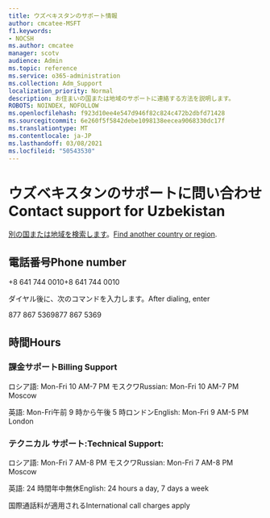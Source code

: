 ```yaml
---
title: ウズベキスタンのサポート情報
author: cmcatee-MSFT
f1.keywords:
- NOCSH
ms.author: cmcatee
manager: scotv
audience: Admin
ms.topic: reference
ms.service: o365-administration
ms.collection: Adm_Support
localization_priority: Normal
description: お住まいの国または地域のサポートに連絡する方法を説明します。
ROBOTS: NOINDEX, NOFOLLOW
ms.openlocfilehash: f923d10ee4e547d946f82c824c472b2dbfd71428
ms.sourcegitcommit: 6e260f5f5842debe1098138eecea9068330dc17f
ms.translationtype: MT
ms.contentlocale: ja-JP
ms.lasthandoff: 03/08/2021
ms.locfileid: "50543530"
---
```

# <a name="contact-support-for-uzbekistan"></a><span data-ttu-id="298d8-103">ウズベキスタンのサポートに問い合わせ</span><span class="sxs-lookup"><span data-stu-id="298d8-103">Contact support for Uzbekistan</span></span>

<span data-ttu-id="298d8-104">[別の国または地域を検索します](../contact-support-for-business-products.md)。</span><span class="sxs-lookup"><span data-stu-id="298d8-104">[Find another country or region](../contact-support-for-business-products.md).</span></span>

## <a name="phone-number"></a><span data-ttu-id="298d8-105">電話番号</span><span class="sxs-lookup"><span data-stu-id="298d8-105">Phone number</span></span>
<span data-ttu-id="298d8-106">+8 641 744 0010</span><span class="sxs-lookup"><span data-stu-id="298d8-106">+8 641 744 0010</span></span>

<span data-ttu-id="298d8-107">ダイヤル後に、次のコマンドを入力します。</span><span class="sxs-lookup"><span data-stu-id="298d8-107">After dialing, enter</span></span>

<span data-ttu-id="298d8-108">877 867 5369</span><span class="sxs-lookup"><span data-stu-id="298d8-108">877 867 5369</span></span>

## <a name="hours"></a><span data-ttu-id="298d8-109">時間</span><span class="sxs-lookup"><span data-stu-id="298d8-109">Hours</span></span>
### <a name="billing-support"></a><span data-ttu-id="298d8-110">課金サポート</span><span class="sxs-lookup"><span data-stu-id="298d8-110">Billing Support</span></span>

<span data-ttu-id="298d8-111">ロシア語: Mon-Fri 10 AM-7 PM モスクワ</span><span class="sxs-lookup"><span data-stu-id="298d8-111">Russian: Mon-Fri 10 AM-7 PM Moscow</span></span>

<span data-ttu-id="298d8-112">英語: Mon-Fri午前 9 時から午後 5 時ロンドン</span><span class="sxs-lookup"><span data-stu-id="298d8-112">English: Mon-Fri 9 AM-5 PM London</span></span>

### <a name="technical-support"></a><span data-ttu-id="298d8-113">テクニカル サポート:</span><span class="sxs-lookup"><span data-stu-id="298d8-113">Technical Support:</span></span>

<span data-ttu-id="298d8-114">ロシア語: Mon-Fri 7 AM-8 PM モスクワ</span><span class="sxs-lookup"><span data-stu-id="298d8-114">Russian: Mon-Fri 7 AM-8 PM Moscow</span></span>

<span data-ttu-id="298d8-115">英語: 24 時間年中無休</span><span class="sxs-lookup"><span data-stu-id="298d8-115">English: 24 hours a day, 7 days a week</span></span>

<span data-ttu-id="298d8-116">国際通話料が適用される</span><span class="sxs-lookup"><span data-stu-id="298d8-116">International call charges apply</span></span>
